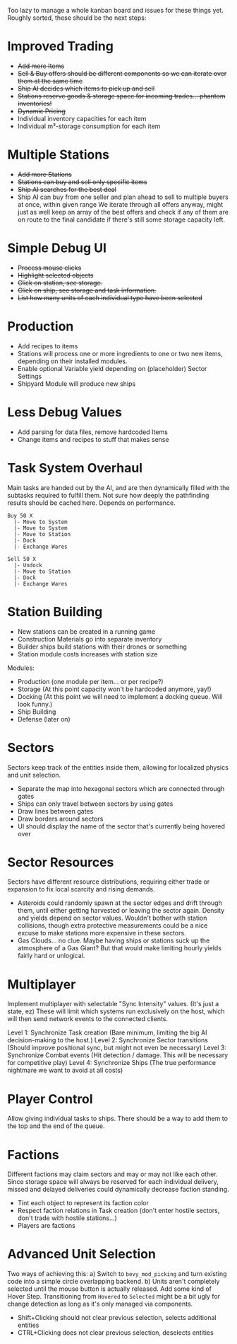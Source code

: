 Too lazy to manage a whole kanban board and issues for these things yet. Roughly sorted, these should be the next steps:

# Improved Trading

- ~~Add more Items~~
- ~~Sell & Buy offers should be different components so we can iterate over them at the same time~~
- ~~Ship AI decides which items to pick up and sell~~
- ~~Stations reserve goods & storage space for incoming trades... phantom inventories!~~
- ~~Dynamic Pricing~~
- Individual inventory capacities for each item
- Individual m³-storage consumption for each item

# Multiple Stations

- ~~Add more Stations~~
- ~~Stations can buy and sell only specific items~~
- ~~Ship AI searches for the best deal~~
- Ship AI can buy from one seller and plan ahead to sell to multiple buyers at once, within given range
  We iterate through all offers anyway, might just as well keep an array of the best offers and check if any of them are
  on route to the final candidate if there's still some storage capacity left.

# Simple Debug UI

- ~~Process mouse clicks~~
- ~~Highlight selected objects~~
- ~~Click on station, see storage.~~
- ~~Click on ship, see storage and task information.~~
- ~~List how many units of each individual type have been selected~~

# Production

- Add recipes to items
- Stations will process one or more ingredients to one or two new items, depending on their installed modules.
- Enable optional Variable yield depending on (placeholder) Sector Settings
- Shipyard Module will produce new ships

# Less Debug Values

- Add parsing for data files, remove hardcoded Items
- Change items and recipes to stuff that makes sense

# Task System Overhaul

Main tasks are handed out by the AI, and are then dynamically filled with the subtasks required to fulfill them.
Not sure how deeply the pathfinding results should be cached here. Depends on performance.

```
Buy 50 X
  |- Move to System
  |- Move to System
  |- Move to Station
  |- Dock
  |- Exchange Wares
```

```
Sell 50 X
  |- Undock
  |- Move to Station
  |- Dock
  |- Exchange Wares
```

# Station Building

- New stations can be created in a running game
- Construction Materials go into separate inventory
- Builder ships build stations with their drones or something
- Station module costs increases with station size

Modules:

- Production (one module per item... or per recipe?)
- Storage (At this point capacity won't be hardcoded anymore, yay!)
- Docking (At this point we will need to implement a docking queue. Will look funny.)
- Ship Building
- Defense (later on)

# Sectors

Sectors keep track of the entities inside them, allowing for localized physics and unit selection.

- Separate the map into hexagonal sectors which are connected through gates
- Ships can only travel between sectors by using gates
- Draw lines between gates
- Draw borders around sectors
- UI should display the name of the sector that's currently being hovered over

# Sector Resources

Sectors have different resource distributions, requiring either trade or expansion to fix local scarcity and rising
demands.

- Asteroids could randomly spawn at the sector edges and drift through them, until either getting harvested or leaving
  the sector again. Density and yields depend on sector values. Wouldn't bother with station collisions, though extra
  protective measurements could be a nice excuse to make stations more expensive in these sectors.
- Gas Clouds... no clue. Maybe having ships or stations suck up the atmosphere of a Gas Giant? But that would make
  limiting hourly yields fairly hard or unlogical.

# Multiplayer

Implement multiplayer with selectable "Sync Intensity" values. (It's just a state, ez)
These will limit which systems run exclusively on the host, which will then send network events to the connected
clients.

Level 1: Synchronize Task creation (Bare minimum, limiting the big AI decision-making to the host.)
Level 2: Synchronize Sector transitions (Should improve positional sync, but might not even be necessary)
Level 3: Synchronize Combat events (Hit detection / damage. This will be necessary for competitive play)
Level 4: Synchronize Ships (The true performance nightmare we want to avoid at all costs)

# Player Control

Allow giving individual tasks to ships. There should be a way to add them to the top and the end of the queue.

# Factions

Different factions may claim sectors and may or may not like each other.
Since storage space will always be reserved for each individual delivery, missed and delayed deliveries could
dynamically decrease faction standing.

- Tint each object to represent its faction color
- Respect faction relations in Task creation (don't enter hostile sectors, don't trade with hostile stations...)
- Players are factions

# Advanced Unit Selection

Two ways of achieving this:
a) Switch to `bevy_mod_picking` and turn existing code into a simple circle overlapping backend.
b) Units aren't completely selected until the mouse button is actually released. Add some kind of Hover Step.
Transitioning from `Hovered` to `Selected` might be a bit ugly for change detection as long as it's only managed via
components.

- Shift+Clicking should not clear previous selection, selects additional entities
- CTRL+Clicking does not clear previous selection, deselects entities

